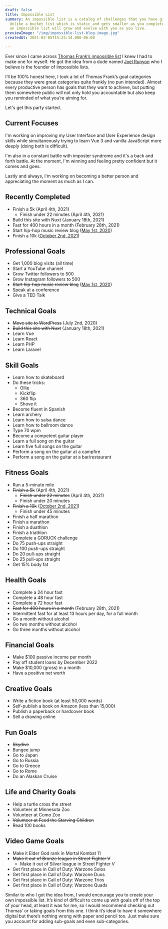 ```yaml
---
draft: false
title: Impossible List
summary: An impossible list is a catalog of challenges that you have given yourself.
  Unlike a bucket list which is static and gets smaller as you complete the items,
  an impossible list will grow and evolve with you as you live.
previewImage: "/img/impossible-list-blog-image.jpg"
createdAt: 2021-02-05T15:25:14.000-06:00

---
```

Ever since I came across <a href="https://www.google.com" target="_blank" rel="noopener noreferrer">Thomas Frank’s impossible list</a> I knew I had to make one for myself. He got the idea from a dude named <a href="https://impossiblehq.com/impossible-list/" target="_blank" rel="noopener noreferrer">Joel Runyon</a> who I believe is the founder of impossible lists.

I’ll be 100% honest here, I took a lot of Thomas Frank’s goal categories because they were great categories quite frankly (no pun intended). Almost every productive person has goals that they want to achieve, but putting them somewhere public will not only hold you accountable but also keep you reminded of what you’re aiming for.

Let's get this party started.

## Current Focuses

I'm working on improving my User Interface and User Experience design skills while simultaneously trying to learn Vue 3 and vanilla JavaScript more deeply (doing both is difficult).

I'm also in a constant battle with imposter syndrome and it's a back and forth battle. At the moment, I'm winning and feeling pretty confident but it comes and goes.

Lastly and always, I'm working on becoming a better person and appreciating the moment as much as I can.

## Recently Completed

* Finish a 5k (April 4th, 2021)
  * Finish under 22 minutes (April 4th, 2021)
* Build this site with Nuxt (January 18th, 2021)
* Fast for 400 hours in a month (February 28th, 2021)
* Start hip-hop music review blog ([May 1st, 2020](https://hiphopseason.com/))
* Finish a 10k ([October 2nd, 2021](https://cdn.forestry.io/res2/mdQbqHDQPsAn38v6ExGm_5tZT7qyVpA8dn3DjHl_OyQ/fit/512/512/sm/0/aHR0cHM6Ly9hcHAu/Zm9yZXN0cnkuaW8v/cmFpbHMvYWN0aXZl/X3N0b3JhZ2UvYmxv/YnMvZXlKZmNtRnBi/SE1pT25zaWJXVnpj/MkZuWlNJNklrSkJh/SEJDVEdkeVVFSk5Q/U0lzSW1WNGNDSTZi/blZzYkN3aWNIVnlJ/am9pWW14dllsOXBa/Q0o5ZlE9PS0tNGVh/NWE0ZDY1MWM2NjRm/ODE2YTc0NjFlZjRj/MzFjOTA1MzM1MTEx/NC82MzFCRjg3OS1F/NzA0LTRCQUYtQkE5/Ni0zRTg5OTk4RDNC/MTEuanBlZw))

## Professional Goals

* Get 1,000 blog visits (all time)
* Start a YouTube channel
* Grow Twitter followers to 500
* Grow Instagram followers to 500
* ~~Start hip-hop music review blog~~ ([May 1st, 2020](https://hiphopseason.com/))
* Speak at a conference
* Give a TED Talk

## Technical Goals

* ~~Move site to WordPress~~ (July 2nd, 2020)
* ~~Build this site with Nuxt~~ (January 18th, 2021)
* Learn Vue
* Learn React
* Learn PHP
* Learn Laravel

## Skill Goals

* Learn how to skateboard
* Do these tricks:
  * Ollie
  * Kickflip
  * 360 flip
  * Shove it
* Become fluent in Spanish
* Learn archery
* Learn how to salsa dance
* Learn how to ballroom dance
* Type 70 wpm
* Become a competent guitar player
* Learn a full song on the guitar
* Learn five full songs on the guitar
* Perform a song on the guitar at a campfire
* Perform a song on the guitar at a bar/restaurant

## Fitness Goals

* Run a 5-minute mile
* ~~Finish a 5k~~ (April 4th, 2021)
  * ~~Finish under 22 minutes~~ (April 4th, 2021)
  * Finish under 20 minutes
* ~~Finish a 10k~~ ([October 2nd, 2021](https://cdn.forestry.io/res2/mdQbqHDQPsAn38v6ExGm_5tZT7qyVpA8dn3DjHl_OyQ/fit/512/512/sm/0/aHR0cHM6Ly9hcHAu/Zm9yZXN0cnkuaW8v/cmFpbHMvYWN0aXZl/X3N0b3JhZ2UvYmxv/YnMvZXlKZmNtRnBi/SE1pT25zaWJXVnpj/MkZuWlNJNklrSkJh/SEJDVEdkeVVFSk5Q/U0lzSW1WNGNDSTZi/blZzYkN3aWNIVnlJ/am9pWW14dllsOXBa/Q0o5ZlE9PS0tNGVh/NWE0ZDY1MWM2NjRm/ODE2YTc0NjFlZjRj/MzFjOTA1MzM1MTEx/NC82MzFCRjg3OS1F/NzA0LTRCQUYtQkE5/Ni0zRTg5OTk4RDNC/MTEuanBlZw))
  * Finish under 45 minutes
* Finish a half marathon
* Finish a marathon
* Finish a duathlon
* Finish a triathlon
* Complete a GORUCK challenge
* Do 75 push-ups straight
* Do 100 push-ups straight
* Do 20 pull-ups straight
* Do 25 pull-ups straight
* Get 15% body fat

## Health Goals

* Complete a 24 hour fast
* Complete a 48 hour fast
* Complete a 72 hour fast
* ~~Fast for 400 hours in a month~~ (February 28th, 2021)
* Intermittent fast for at least 13 hours per day, for a full month
* Go a month without alcohol
* Go two months without alcohol
* Go three months without alcohol

## Financial Goals

* Make $100 passive income per month
* Pay off student loans by December 2022
* Make $10,000 (gross) in a month
* Have a positive net worth

## Creative Goals

* Write a fiction book (at least 50,000 words)
* Self-publish a book on Amazon (less than 15,000)
* Publish a paperback or hardcover book
* Sell a drawing online

## Fun Goals

* ~~Skydive~~
* Bungee jump
* Go to Japan
* Go to Russia
* Go to Greece
* Go to Rome
* Do an Alaskan Cruise

## Life and Charity Goals

* Help a turtle cross the street
* Volunteer at Minnesota Zoo
* Volunteer at Como Zoo
* ~~Volunteer at Feed the Starving Children~~
* Read 100 books

## Video Game Goals

* Make it Elder God rank in Mortal Kombat 11
* ~~Make it out of Bronze league in Street Fighter V~~
  * Make it out of Silver league in Street Fighter V
* Get first place in Call of Duty: Warzone Solos
* Get first place in Call of Duty: Warzone Duos
* Get first place in Call of Duty: Warzone Trios
* Get first place in Call of Duty: Warzone Quads

Similar to who I got the idea from, I would encourage you to create your own impossible list. It’s kind of difficult to come up with goals off of the top of your head, at least it was for me, so I would recommend checking out Thomas’ or taking goals from this one. I think it’s ideal to have it somewhere digital but there’s nothing wrong with paper and pencil too. Just make sure you account for adding sub-goals and even sub-categories.
